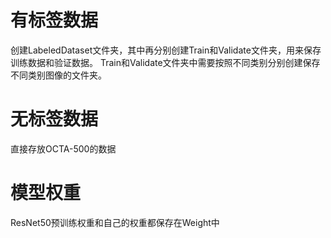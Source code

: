 #  有标签数据
创建LabeledDataset文件夹，其中再分别创建Train和Validate文件夹，用来保存训练数据和验证数据。
Train和Validate文件夹中需要按照不同类别分别创建保存不同类别图像的文件夹。
#  无标签数据
直接存放OCTA-500的数据
#  模型权重
ResNet50预训练权重和自己的权重都保存在Weight中